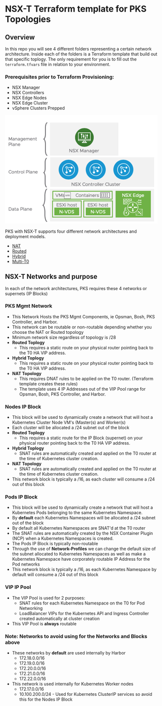 # NSX-T Terraform template for PKS Topologies

## Overview
In this repo you will see 4 different folders representing a certain network architecture. Inside each of the folders is a Terraform template that build out that specific toplogy. The only requirement for you is to fill out the `terraform.tfvars` file in relation to your environment.

### Prerequisites prior to Terraform Provisioning:
* NSX Manager
* NSX Controllers
* NSX Edge Nodes
* NSX Edge Cluster
* vSphere Clusters Prepped

<img src="images/nsx-components.png">


PKS with NSX-T supports four different network architectures and deployment models. 

* [NAT](nat/README.md)
* [Routed](routed/README.md)
* [Hybrid](hybrid/README.md)
* [Multi-T0](multi-t0/README.md) 

## NSX-T Networks and purpose

In each of the network architectures, PKS requires these 4 networks or supernets (IP Blocks)

### **PKS Mgmt Network**
* This Network Hosts the PKS Mgmt Components, ie Opsman, Bosh, PKS Controller, and Harbor.
* This network can be routable or non-routable depending whether you choose the NAT or Routed topology
* Minimum network size regardless of topology is /28
* **Routed Toplogy**
    - This requires a static route on your physical router pointing back to the T0 HA VIP address.
* **Hybrid Toplogy**
    - This requires a static route on your physical router pointing back to the T0 HA VIP address.
* **NAT Topology**
    - This requires DNAT rules to be applied on the T0 router. (Terraform template creates these rules)
    - The template uses 4 IP Addresses out of the VIP Pool range for Opsman, Bosh, PKS Controller, and Harbor.

### **Nodes IP Block**
* This block will be used to dynamically create a network that will host a Kubernetes Cluster Node VM's (Master(s) and Worker(s)
* Each cluster will be allocated a /24 subnet out of the block
* **Routed Toplogy**
    - This requires a static route for the IP Block (supernet) on your physical router pointing back to the T0 HA VIP address.
* **Hybrid Toplogy**
    - SNAT rules are automatically created and applied on the T0 router at the time of Kubernetes cluster creation.
* **NAT Topology**
    - SNAT rules are automatically created and applied on the T0 router at the time of Kubernetes cluster creation.
* This network block is typically a /16, as each cluster will consume a /24 out of this block

### **Pods IP Block**
* This block will be used to dynamically create a network that will host a Kubernetes Pods belonging to the same Kubernetes Namespace.
* By **default** each Kubernetes Namespaces will be allocated a /24 subnet out of the block
* By default all Kubernetes Namespaces are SNAT'd at the T0 router
* The SNAT rules are automatically created by the NSX Container Plugin (NCP) when a Kubernetes Namespaces is created.
* The Pods IP Block is typically non-routable
* Through the use of **Network-Profiles** we can change the default size of the subnet allocated to Kubernetes Namespaces as well as make a Kubernetes Namespace have corporately routable IP Address for the Pod networks
* This network block is typically a /16, as each Kubernetes Namespace by default will consume a /24 out of this block

### **VIP IP Pool**
* The VIP Pool is used for 2 purposes:
    - SNAT rules for each Kubernetes Namespace on the T0 for Pod Networking
    - LoadBalancer VIPs for the Kubernetes API and Ingress Controller created automatically at cluster creation
* This VIP Pool is **always** routable

### **Note:** Networks to avoid using for the Networks and Blocks above

* These networks by **default** are used internally by Harbor 
    * 172.18.0.0/16
    * 172.19.0.0/16
    * 172.20.0.0/16
    * 172.21.0.0/16
    * 172.22.0.0/16
* This network is used internally for Kubernetes Worker nodes
    * 172.17.0.0/16
    * 10.100.200.0/24 - Used for Kubernetes ClusterIP services so avoid this for the Nodes IP Block



